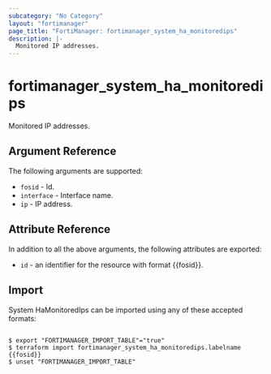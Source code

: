 ```yaml
---
subcategory: "No Category"
layout: "fortimanager"
page_title: "FortiManager: fortimanager_system_ha_monitoredips"
description: |-
  Monitored IP addresses.
---
```


# fortimanager_system_ha_monitoredips
Monitored IP addresses.

## Argument Reference


The following arguments are supported:


* `fosid` - Id.
* `interface` - Interface name.
* `ip` - IP address.


## Attribute Reference

In addition to all the above arguments, the following attributes are exported:
* `id` - an identifier for the resource with format {{fosid}}.

## Import

System HaMonitoredIps can be imported using any of these accepted formats:
```

$ export "FORTIMANAGER_IMPORT_TABLE"="true"
$ terraform import fortimanager_system_ha_monitoredips.labelname {{fosid}}
$ unset "FORTIMANAGER_IMPORT_TABLE"
```

